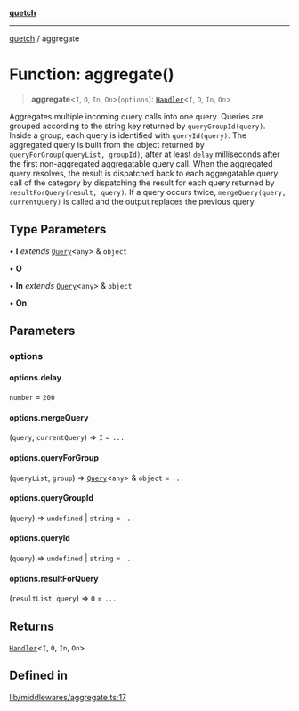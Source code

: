 [**quetch**](../README.md)

***

[quetch](../README.md) / aggregate

# Function: aggregate()

> **aggregate**\<`I`, `O`, `In`, `On`\>(`options`): [`Handler`](../type-aliases/Handler.md)\<`I`, `O`, `In`, `On`\>

Aggregates multiple incoming query calls into one query.
Queries are grouped according to the string key returned by `queryGroupId(query)`. Inside a group, each query is identified with `queryId(query)`.
The aggregated query is built from the object returned by `queryForGroup(queryList, groupId)`, after at least `delay` milliseconds after the first non-aggregated aggregatable query call.
When the aggregated query resolves, the result is dispatched back to each aggregatable query call of the category by dispatching the result for each query returned by `resultForQuery(result, query)`.
If a query occurs twice, `mergeQuery(query, currentQuery)` is called and the output replaces the previous query.

## Type Parameters

• **I** *extends* [`Query`](../type-aliases/Query.md)\<`any`\> & `object`

• **O**

• **In** *extends* [`Query`](../type-aliases/Query.md)\<`any`\> & `object`

• **On**

## Parameters

### options

#### options.delay

`number` = `200`

#### options.mergeQuery

(`query`, `currentQuery`) => `I` = `...`

#### options.queryForGroup

(`queryList`, `group`) => [`Query`](../type-aliases/Query.md)\<`any`\> & `object` = `...`

#### options.queryGroupId

(`query`) => `undefined` \| `string` = `...`

#### options.queryId

(`query`) => `undefined` \| `string` = `...`

#### options.resultForQuery

(`resultList`, `query`) => `O` = `...`

## Returns

[`Handler`](../type-aliases/Handler.md)\<`I`, `O`, `In`, `On`\>

## Defined in

[lib/middlewares/aggregate.ts:17](https://github.com/nevoland/quetch/blob/74684cd5cd1bd7a08980d4ce305ecc4be0c3e8b8/lib/middlewares/aggregate.ts#L17)
